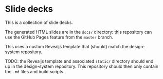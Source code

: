 # Slide decks

This is a collection of slide decks.

The generated HTML slides are in the `docs/` directory: this repository can use
the GitHub Pages feature from the `master` branch.

This uses a custom Revealjs template that (should) match the design-system
repository.

TODO: the Revealjs template and associated `static/` directory should end up in
the design-system repository. This repository should then only contain the
`.md` files and build scripts.

